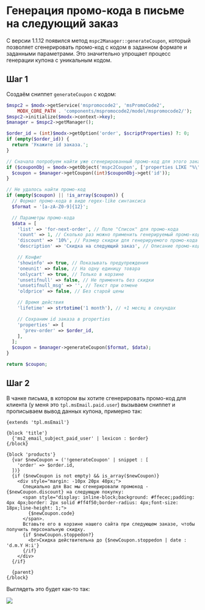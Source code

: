# Генерация промо-кода в письме на следующий заказ

С версии 1.1.12 появился метод `mspc2Manager::generateCoupon`, который позволяет сгенерировать промо-код с кодом в заданном формате и заданными параметрами.
Это значительно упрощает процесс генерации купона с уникальным кодом.

## Шаг 1

Создаём сниппет `generateCoupon` с кодом:

```php
$mspc2 = $modx->getService('mspromocode2', 'msPromoCode2',
    MODX_CORE_PATH . 'components/mspromocode2/model/mspromocode2/');
$mspc2->initialize($modx->context->key);
$manager = $mspc2->getManager();

$order_id = (int)$modx->getOption('order', $scriptProperties) ?: 0;
if (empty($order_id)) {
  return 'Укажите id заказа.';
}

// Сначала попробуем найти уже сгенерированный промо-код для этого заказа
if ($couponObj = $modx->getObject('mspc2Coupon', ['properties LIKE "%\"prev-order\":' . $order_id . '%"'])) {
  $coupon = $manager->getCoupon((int)$couponObj->get('id'));
}

// Не удалось найти промо-код
if (empty($coupon) || !is_array($coupon)) {
  // Формат промо-кода в виде regex-like синтаксиса
  $format = '[a-zA-Z0-9]{12}';

  // Параметры промо-кода
  $data = [
    'list' => 'for-next-order', // Поле "Список" для промо-кода
    'count' => 1, // Сколько раз можно применить генерируемый промо-код
    'discount' => '10%', // Размер скидки для генерируемого промо-кода
    'description' => 'Скидка на следующий заказ', // Описание промо-кода

    // Конфиг
    'showinfo' => true, // Показывать предупреждения
    'oneunit' => false, // На одну единицу товара
    'onlycart' => true, // Только в корзине
    'unsetifnull' => false, // Не применять без скидки
    'unsetifnull_msg' => '', // Текст при отмене
    'oldprice' => false, // Без старой цены

    // Время действия
    'lifetime' => strtotime('1 month'), // +1 месяц в секундах

    // Сохраним id заказа в properties
    'properties' => [
      'prev-order' => $order_id,
    ],
  ];
  $coupon = $manager->generateCoupon($format, $data);
}

return $coupon;
```

## Шаг 2

В чанке письма, в котором вы хотите сгенерировать промо-код для клиента (у меня это `tpl.msEmail.paid.user`) вызываем сниппет и прописываем вывод данных купона, примерно так:

```fenom
{extends 'tpl.msEmail'}

{block 'title'}
  {'ms2_email_subject_paid_user' | lexicon : $order}
{/block}

{block 'products'}
  {var $newCoupon = ('!generateCoupon' | snippet : [
    'order' => $order.id,
  ])}
  {if ($newCoupon is not empty) && is_array($newCoupon)}
    <div style="margin: -10px 20px 40px;">
      Специально для Вас мы сгенерировали промокод -{$newCoupon.discount} на следующую покупку:
      <span style="display: inline-block;background: #ffecec;padding: 4px 4px;border: 2px solid #ff4f50;border-radius: 4px;font-size: 18px;line-height: 1;">
        {$newCoupon.code}
      </span>.
      Вставьте его в корзине нашего сайта при следующем заказе, чтобы получить персональную скидку.
      {if $newCoupon.stoppedon?}
        <br>Скидка действительна до {$newCoupon.stoppedon | date : 'd.m.Y H:i'}
      {/if}
    </div>
  {/if}

  {parent}
{/block}
```

Выглядеть это будет как-то так:

![](https://file.modx.pro/files/1/f/f/1ff4ab1c2c9889f958ddaff304541b6f.png)
